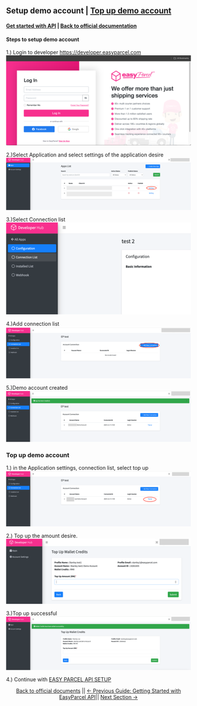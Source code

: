 ## Setup demo account  | [Top up demo account](#Top-up-demo-account)

#### [Get started with API](1.get_started_with_easy_pracel_open_API.md) | [Back to official documentation](../README.md)

#### Steps to setup demo account
1.) Login to developer https://developer.easyparcel.com
![login_page.png](../Pictures/login_page.png)

2.)Select Application and select settings of the application desire
![selectappsettings.png](../Pictures/selectappsettings.png)

3.)Select Connection list
![selectconnectionlist.png](../Pictures/selectconnectionlist.png)

4.)Add connection list
![addconnection.png](../Pictures/addconnection.png)

5.)Demo account created
![AddConnection.png](../Pictures/demo_acc_success.png)

### Top up demo account
1.) in the Application settings, connection list, select top up
![Select_Connectionlisttopup.png](../Pictures/selectconnectionlisttopup.png)

2.) Top up the amount desire.
![TopUp.png](../Pictures/topup.png)

3.)Top up successful
![TopUpSuccess.png](../Pictures/topupsuccess.png)

4.) Continue with [EASY PARCEL API SETUP](get_started_with_easy_parcel_open_API.md)

<div align="center">

[Back to official documents](../README.md) ||
[← Previous Guide: Getting Started with EasyParcel API](../Guides/1.get_started_with_easy_parcel_open_API.md)||
[Next Section →](../Features/Shipping/1.get_shipment_quotation.md)

</div>
